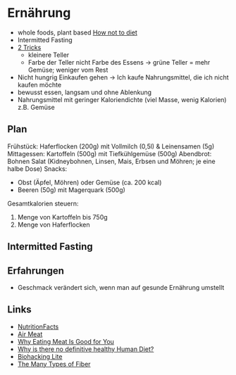 # Ernährung

- whole foods, plant based [How not to diet](https://www.goodreads.com/book/show/43252570-how-not-to-diet)
- Intermitted Fasting
- [2 Tricks](https://jamesclear.com/feeling-fat)
    + kleinere Teller
    + Farbe der Teller nicht Farbe des Essens -> grüne Teller = mehr Gemüse; weniger vom Rest
- Nicht hungrig Einkaufen gehen -> Ich kaufe Nahrungsmittel, die ich nicht kaufen möchte
- bewusst essen, langsam und ohne Ablenkung
- Nahrungsmittel mit geringer Kaloriendichte (viel Masse, wenig Kalorien) z.B. Gemüse

## Plan

Frühstück: Haferflocken (200g) mit Vollmilch (0,5l) & Leinensamen (5g)
Mittagessen: Kartoffeln (500g) mit Tiefkühlgemüse (500g)
Abendbrot: Bohnen Salat (Kidneybohnen, Linsen, Mais, Erbsen und Möhren; je eine halbe Dose)
Snacks: 
- Obst (Äpfel, Möhren) oder Gemüse (ca. 200 kcal)
- Beeren (50g) mit Magerquark (500g)

Gesamtkalorien steuern:
1. Menge von Kartoffeln bis 750g
2. Menge von Haferflocken

## Intermitted Fasting

## Erfahrungen

- Geschmack verändert sich, wenn man auf gesunde Ernährung umstellt

## Links

- [NutritionFacts](https://nutritionfacts.org/)
- [Air Meat](https://www.businessinsider.de/international/air-meat-alternative-startup-nasa-2019-11/?r=US&IR=T)
- [Why Eating Meat Is Good for You](https://chriskresser.com/why-eating-meat-is-good-for-you/)
- [Why is there no definitive healthy Human Diet?](https://www.reddit.com/r/nutrition/comments/h7jxvp/why_is_there_no_definitive_healthy_human_diet/fulo6b0/?utm_source=share&utm_medium=web2x)
- [Biohacking Lite](https://karpathy.github.io/2020/06/11/biohacking-lite/)
- [The Many Types of Fiber](https://chriskresser.com/types-of-dietary-fiber/)
